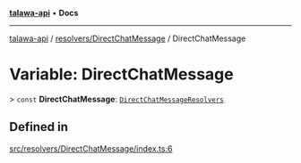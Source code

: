 [**talawa-api**](../../../README.md) • **Docs**

***

[talawa-api](../../../modules.md) / [resolvers/DirectChatMessage](../README.md) / DirectChatMessage

# Variable: DirectChatMessage

\> `const` **DirectChatMessage**: [`DirectChatMessageResolvers`](../../../types/generatedGraphQLTypes/type-aliases/DirectChatMessageResolvers.md)

## Defined in

[src/resolvers/DirectChatMessage/index.ts:6](https://github.com/PalisadoesFoundation/talawa-api/blob/d0c167bb942c4778fba221c2cdd27665fc7dbf61/src/resolvers/DirectChatMessage/index.ts#L6)

